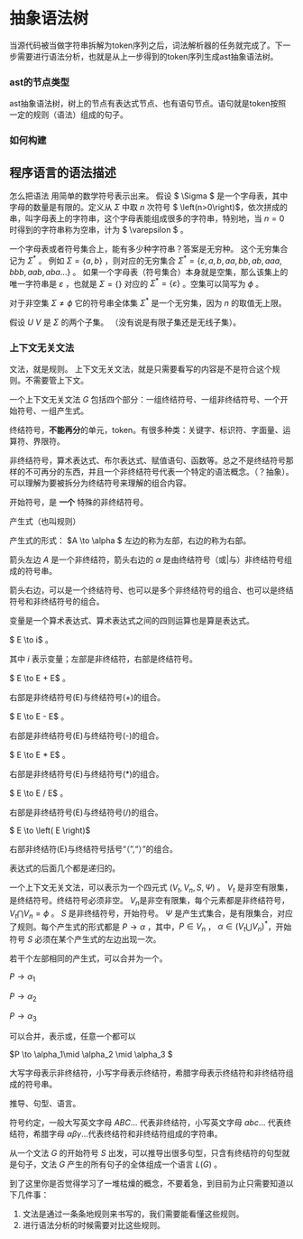 # 抽象语法树

当源代码被当做字符串拆解为token序列之后，词法解析器的任务就完成了。下一步需要进行语法分析，也就是从上一步得到的token序列生成ast抽象语法树。

### ast的节点类型

ast抽象语法树，树上的节点有表达式节点、也有语句节点。语句就是token按照一定的规则（语法）组成的句子。

### 如何构建

## 程序语言的语法描述

怎么把语法 用简单的数学符号表示出来。
假设 $ \Sigma $ 是一个字母表，其中字母的数量是有限的。定义从 $\Sigma$ 中取 $n$ 次符号 $ \left(n>0\right)$，依次拼成的串，叫字母表上的字符串，这个字母表能组成很多的字符串，特别地，当 $n = 0$ 时得到的字符串称为空串，计为 $ \varepsilon $ 。

一个字母表或者符号集合上，能有多少种字符串？答案是无穷种。
这个无穷集合记为 $\Sigma^*$ 。
例如 $\Sigma = \left\{a, b\right\}$ ，则对应的无穷集合 $\Sigma^* = \left\{\varepsilon, a,b,aa,bb,ab, aaa, bbb, aab, aba ...\right\}$ 。
如果一个字母表（符号集合）本身就是空集，那么该集上的唯一字符串是  $\varepsilon$ ，也就是 $\Sigma =  \left \{ \right \}$ 对应的 $\Sigma^* =  \left \{ \varepsilon \right \}$ 。空集可以简写为 $\phi$ 。

对于非空集 $\Sigma \ne \phi$ 它的符号串全体集 $\Sigma^*$ 是一个无穷集，因为 $n$ 的取值无上限。

假设 $U$ $V$ 是 $\Sigma$ 的两个子集。 （没有说是有限子集还是无线子集）。


### 上下文无关文法

文法，就是规则。
上下文无关文法，就是只需要看写的内容是不是符合这个规则。不需要管上下文。

一个上下文无关文法 $G$ 包括四个部分：一组终结符号、一组非终结符号、一个开始符号、一组产生式。

终结符号，**不能再分**的单元，token。有很多种类：关键字、标识符、字面量、运算符、界限符。

非终结符号，算术表达式、布尔表达式、赋值语句、函数等。总之不是终结符号那样的不可再分的东西，并且一个非终结符号代表一个特定的语法概念。（？抽象）。
可以理解为要被拆分为终结符号来理解的组合内容。

开始符号，是 **一个** 特殊的非终结符号。

产生式（也叫规则）

产生式的形式：
$A \to \alpha $ 左边的称为左部，右边的称为右部。

箭头左边 $A$ 是一个非终结符，箭头右边的 $\alpha$ 是由终结符号（或|与）非终结符号组成的符号串。

箭头右边，可以是一个终结符号、也可以是多个非终结符号的组合、也可以是终结符号和非终结符号的组合。

变量是一个算术表达式、算术表达式之间的四则运算也是算是表达式。


$ E \to i$ 。

其中 $i$ 表示变量；左部是非终结符，右部是终结符号。

$ E \to E + E$ 。

右部是非终结符号(E)与终结符号(+)的组合。

$ E \to E - E$ 。

右部是非终结符号(E)与终结符号(-)的组合。

$ E \to E * E$ 。

右部是非终结符号(E)与终结符号(*)的组合。

$ E \to E / E$ 。

右部是非终结符号(E)与终结符号(/)的组合。

$ E \to \left( E \right)$  

右部非终结符(E)与终结符号括号“（”,“）”的组合。

表达式的后面几个都是递归的。

一个上下文无关文法，可以表示为一个四元式 
$\left(V_t, V_n,S,\Psi\right)$ 。
$V_t$ 是非空有限集，是终结符号。终结符号必须非空。
$V_n$是非空有限集，每个元素都是非终结符号，$V_t \bigcap V_n = \phi$ 。
$S$ 是非终结符号，开始符号。
$\Psi$ 是产生式集合，是有限集合，对应了规则。每个产生式的形式都是 $P \to \alpha$ ，其中，$P \in V_n$ ， $\alpha \in \left(V_t \bigcup V_n\right)^*$，开始符号 $S$ 必须在某个产生式的左边出现一次。

若干个左部相同的产生式，可以合并为一个。

$P \to \alpha_1$

$P \to \alpha_2$

$P \to \alpha_3$

可以合并，表示或，任意一个都可以

$P \to \alpha_1\mid \alpha_2 \mid \alpha_3 $

大写字母表示非终结符，小写字母表示终结符，希腊字母表示终结符和非终结符组成的符号串。

推导、句型、语言。

符号约定，一般大写英文字母 $ABC...$ 代表非终结符，小写英文字母 $abc...$ 代表终结符，希腊字母 $\alpha \beta \gamma...$代表终结符和非终结符组成的字符串。

从一个文法 $G$ 的开始符号 $S$ 出发，可以推导出很多句型，只含有终结符的句型就是句子，文法 $G$ 产生的所有句子的全体组成一个语言 $L(G)$ 。

到了这里你是否觉得学习了一堆枯燥的概念，不要着急，到目前为止只需要知道以下几件事：
1. 文法是通过一条条地规则来书写的，我们需要能看懂这些规则。
2. 进行语法分析的时候需要对比这些规则。